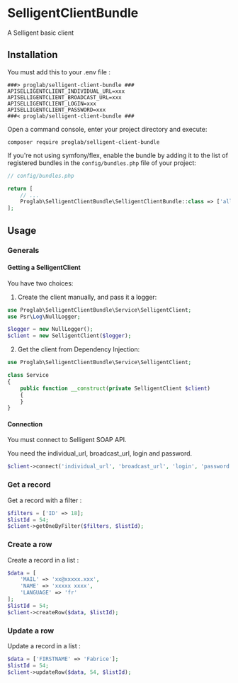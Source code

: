 SelligentClientBundle
================

A Selligent basic client

Installation
------------

You must add this to your .env file :

```
###> proglab/selligent-client-bundle ###
APISELLIGENTCLIENT_INDIVIDUAL_URL=xxx
APISELLIGENTCLIENT_BROADCAST_URL=xxx
APISELLIGENTCLIENT_LOGIN=xxx
APISELLIGENTCLIENT_PASSWORD=xxx
###< proglab/selligent-client-bundle ###
```

Open a command console, enter your project directory and execute:

```console
composer require proglab/selligent-client-bundle
```

If you're not using symfony/flex, enable the bundle by adding it to the list of registered bundles
in the `config/bundles.php` file of your project:

```php
// config/bundles.php

return [
    // ...
    Proglab\SelligentClientBundle\SelligentClientBundle::class => ['all' => true],
];
```
Usage
-----

### Generals

#### Getting a SelligentClient

You have two choices:

1. Create the client manually, and pass it a logger:

```php
use Proglab\SelligentClientBundle\Service\SelligentClient;
use Psr\Log\NullLogger;

$logger = new NullLogger();
$client = new SelligentClient($logger);
```

2. Get the client from Dependency Injection:

```php
use Proglab\SelligentClientBundle\Service\SelligentClient;

class Service
{
    public function __construct(private SelligentClient $client)
    {
    }
}
```

#### Connection

You must connect to Selligent SOAP API.

You need the individual_url, broadcast_url, login and password.


```php
$client->connect('individual_url', 'broadcast_url', 'login', 'password');
```


### Get a record

Get a record with a filter :

```php
$filters = ['ID' => 18];
$listId = 54;
$client->getOneByFilter($filters, $listId);
```
### Create a row

Create a record in a list :

```php
$data = [
    'MAIL' => 'xx@xxxxx.xxx',
    'NAME' => 'xxxxx xxxx',
    'LANGUAGE' => 'fr'
];
$listId = 54;
$client->createRow($data, $listId);
```


### Update a row

Update a record in a list :

```php
$data = ['FIRSTNAME' => 'Fabrice'];
$listId = 54;
$client->updateRow($data, 54, $listId);
```